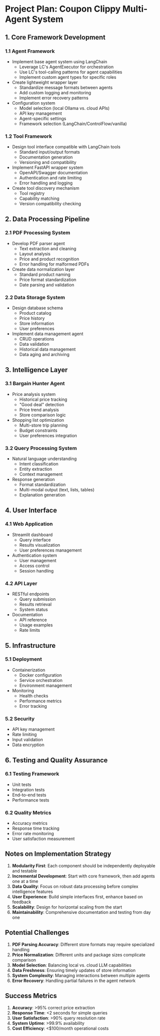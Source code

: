 # Project Plan: Coupon Clippy Multi-Agent System

## 1. Core Framework Development

### 1.1 Agent Framework
- Implement base agent system using LangChain
  - Leverage LC's AgentExecutor for orchestration
  - Use LC's tool-calling patterns for agent capabilities
  - Implement custom agent types for specific roles
- Create lightweight wrapper layer
  - Standardize message formats between agents
  - Add custom logging and monitoring
  - Implement error recovery patterns
- Configuration system
  - Model selection (local Ollama vs. cloud APIs)
  - API key management
  - Agent-specific settings
  - Framework selection (LangChain/ControlFlow/vanilla)

### 1.2 Tool Framework
- Design tool interface compatible with LangChain tools
  - Standard input/output formats
  - Documentation generation
  - Versioning and compatibility
- Implement FastAPI wrapper system
  - OpenAPI/Swagger documentation
  - Authentication and rate limiting
  - Error handling and logging
- Create tool discovery mechanism
  - Tool registry
  - Capability matching
  - Version compatibility checking

## 2. Data Processing Pipeline

### 2.1 PDF Processing System
- Develop PDF parser agent
  - Text extraction and cleaning
  - Layout analysis
  - Price and product recognition
  - Error handling for malformed PDFs
- Create data normalization layer
  - Standard product naming
  - Price format standardization
  - Date parsing and validation

### 2.2 Data Storage System
- Design database schema
  - Product catalog
  - Price history
  - Store information
  - User preferences
- Implement data management agent
  - CRUD operations
  - Data validation
  - Historical data management
  - Data aging and archiving

## 3. Intelligence Layer

### 3.1 Bargain Hunter Agent
- Price analysis system
  - Historical price tracking
  - "Good deal" detection
  - Price trend analysis
  - Store comparison logic
- Shopping list optimization
  - Multi-store trip planning
  - Budget constraints
  - User preferences integration

### 3.2 Query Processing System
- Natural language understanding
  - Intent classification
  - Entity extraction
  - Context management
- Response generation
  - Format standardization
  - Multi-modal output (text, lists, tables)
  - Explanation generation

## 4. User Interface

### 4.1 Web Application
- Streamlit dashboard
  - Query interface
  - Results visualization
  - User preferences management
- Authentication system
  - User management
  - Access control
  - Session handling

### 4.2 API Layer
- RESTful endpoints
  - Query submission
  - Results retrieval
  - System status
- Documentation
  - API reference
  - Usage examples
  - Rate limits

## 5. Infrastructure

### 5.1 Deployment
- Containerization
  - Docker configuration
  - Service orchestration
  - Environment management
- Monitoring
  - Health checks
  - Performance metrics
  - Error tracking

### 5.2 Security
- API key management
- Rate limiting
- Input validation
- Data encryption

## 6. Testing and Quality Assurance

### 6.1 Testing Framework
- Unit tests
- Integration tests
- End-to-end tests
- Performance tests

### 6.2 Quality Metrics
- Accuracy metrics
- Response time tracking
- Error rate monitoring
- User satisfaction measurement

## Notes on Implementation Strategy

1. **Modularity First**: Each component should be independently deployable and testable
2. **Incremental Development**: Start with core framework, then add agents one at a time
3. **Data Quality**: Focus on robust data processing before complex intelligence features
4. **User Experience**: Build simple interfaces first, enhance based on feedback
5. **Scalability**: Design for horizontal scaling from the start
6. **Maintainability**: Comprehensive documentation and testing from day one

## Potential Challenges

1. **PDF Parsing Accuracy**: Different store formats may require specialized handling
2. **Price Normalization**: Different units and package sizes complicate comparison
3. **Model Selection**: Balancing local vs. cloud LLM capabilities
4. **Data Freshness**: Ensuring timely updates of store information
5. **System Complexity**: Managing interactions between multiple agents
6. **Error Recovery**: Handling partial failures in the agent network

## Success Metrics

1. **Accuracy**: >95% correct price extraction
2. **Response Time**: <2 seconds for simple queries
3. **User Satisfaction**: >90% query resolution rate
4. **System Uptime**: >99.9% availability
5. **Cost Efficiency**: <$100/month operational costs 
